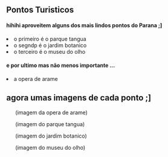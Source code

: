 <!DOCTYPE html>
<html lang="en">
<head>
<h2>
  <color purple> Pontos Turisticos</color>
</h2>
    <meta charset="UTF-8">
    <meta http-equiv="X-UA-Compatible" content="IE=edge">
    <meta name="viewport" content="width=device-width, initial-scale=1.0">        
   
</head>
<body>
    <h4>hihihi aproveitem alguns dos mais lindos pontos do Parana ;]</h4>
    <li> o primeiro é o parque tangua </li>
    <li> o segndp é o jardim botanico</li>
    <li> o terceiro é o museu do olho</li>
    <h4> e por ultimo mas não menos importante ...</h4>
    <li> a opera de arame</li>
<h2> agora umas imagens de cada ponto ;]</h2>
<ul>(imagem da opera de arame)</ul>
<ul>(imagem do parque tangua)</ul>
<ul>(imagem do jardim botanico)</ul>
<ul>(imagem do museu do olho)</ul>

    
</body>

